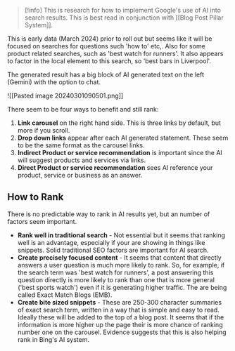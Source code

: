 > [!info] 
>  This is research for how to implement Google's use of AI into search results.
>  This is best read in conjunction with [[Blog Post Pillar System]].

This is early data (March 2024) prior to roll out but seems like it will be focused on searches for questions such 'how to' etc,. Also for some product related searches, such as 'best watch for runners'. It also appears to factor in the local element to this search, so 'best bars in Liverpool'. 

The generated result has a big block of AI generated text on the left (Gemini) with the option to chat. 

![[Pasted image 20240301090501.png]]

There seem to be four ways to benefit and still rank:

1. **Link carousel** on the right hand side. This is three links by default, but more if you scroll.
2. **Drop down links** appear after each AI generated statement. These seem to be the same format as the carousel links. 
3. **Indirect Product or service recommendation** is important since the AI will suggest products and services via links.
4. **Direct Product or service recommendation** sees AI reference your product, service or business as an answer.
## How to Rank
There is no predictable way to rank in AI results yet, but an number of factors seem important. 

- **Rank well in traditional search** - Not essential but it seems that ranking well is an advantage, especially if your are showing in things like snippets. Solid traditional SEO factors are important for AI search. 
- **Create precisely focused content** - It seems that content that directly answers a user question is much more likely to rank. So, for example, if the search term was 'best watch for runners', a post answering this question directly is more likely to rank than one that is more general ('best sports watch') even if it is generating higher traffic. The are being called Exact Match Blogs (EMB).
- **Create bite sized snippets** - These are 250-300 character summaries of exact search term, written in a way that is simple and easy to read. Ideally these will be added to the top of a blog post. It seems that if the information is more higher up the page their is more chance of ranking number one on the carousel. Evidence suggests that this is also helping rank in Bing's AI system. 
